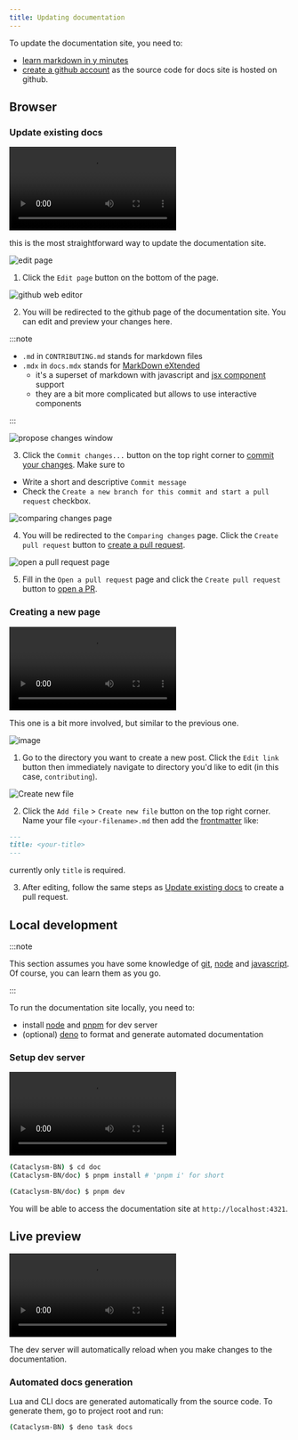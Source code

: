 ```yaml
---
title: Updating documentation
---
```


To update the documentation site, you need to:

- [learn markdown in y minutes](https://learnxinyminutes.com/docs/markdown/)
- [create a github account](https://github.com/join) as the source code for docs site is hosted on
  github.

## Browser

### Update existing docs

<video controls>
  <source src="https://github.com/scarf005/Cataclysm-BN/assets/54838975/b0ba517c-5faf-4f6b-81a1-93b52d8370e7"
  type="video/mp4" />
</video>

this is the most straightforward way to update the documentation site.

![edit page][edit-button]

1. Click the `Edit page` button on the bottom of the page.

[edit-button]: https://github.com/scarf005/Cataclysm-BN/assets/54838975/b31d27d7-f2e5-434b-9541-8bdab85e491e

![github web editor](https://github.com/scarf005/Cataclysm-BN/assets/54838975/eba2738d-5e65-4262-bb3c-354ea75d430a)

2. You will be redirected to the github page of the documentation site. You can edit and preview
   your changes here.

:::note

- `.md` in `CONTRIBUTING.md` stands for markdown files
- `.mdx` in `docs.mdx` stands for [MarkDown eXtended](https://mdxjs.com)
  - it's a superset of markdown with javascript and [jsx component][jsx] support
  - they are a bit more complicated but allows to use interactive components

[jsx]: https://www.typescriptlang.org/docs/handbook/jsx.html

:::

![propose changes window](https://github.com/scarf005/Cataclysm-BN/assets/54838975/d4a06795-1680-4706-a84c-072346bff109)

3. Click the `Commit changes...` button on the top right corner to
   [commit your changes](https://github.com/git-guides/git-commit). Make sure to

- Write a short and descriptive `Commit message`
- Check the `Create a new branch for this commit and start a pull request` checkbox.

![comparing changes page](https://github.com/scarf005/Cataclysm-BN/assets/54838975/3551797e-847b-45fe-8869-8b0b15bfb948)

4. You will be redirected to the `Comparing changes` page. Click the `Create pull request` button to
   [create a pull request](./contributing.md#pull-request-notes).

![open a pull request page](https://github.com/scarf005/Cataclysm-BN/assets/54838975/2a987c19-b165-43c2-a5a2-639f22202926)

5. Fill in the `Open a pull request` page and click the `Create pull request` button to
   [open a PR](./contributing.md#pull-request-notes).

### Creating a new page

<video controls>
  <source src="https://github.com/scarf005/Cataclysm-BN/assets/54838975/29a64b6b-1b1d-4ec2-bbd0-ffd6de277de6"
  type="video/mp4" />
</video>

This one is a bit more involved, but similar to the previous one.

![image](https://github.com/scarf005/Cataclysm-BN/assets/54838975/978568f4-3d76-4d22-bc49-ccc539ea7911)

1. Go to the directory you want to create a new post. Click the `Edit link` button then immediately
   navigate to directory you'd like to edit (in this case, `contributing`).

![Create new file](https://github.com/scarf005/Cataclysm-BN/assets/54838975/209a5dae-a0ec-410c-a523-462b8860aaac)

2. Click the `Add file` > `Create new file` button on the top right corner. Name your file
   `<your-filename>.md` then add the [frontmatter](https://jekyllrb.com/docs/front-matter/) like:

```md
---
title: <your-title>
---
```

currently only `title` is required.

3. After editing, follow the same steps as [Update existing docs](#update-existing-docs) to create a
   pull request.

## Local development

:::note

This section assumes you have some knowledge of [git](https://git-scm.com),
[node](https://nodejs.org/en) and
[javascript](https://developer.mozilla.org/en-US/docs/Web/JavaScript). Of course, you can learn them
as you go.

:::

To run the documentation site locally, you need to:

- install [node](https://nodejs.org/en) and [pnpm](https://pnpm.io) for dev server
- (optional) [deno](https://deno.com) to format and generate automated documentation

### Setup dev server

<video controls>
  <source src="https://github.com/scarf005/Cataclysm-BN/assets/54838975/bb8fc5ba-6110-46c0-bea2-2697e81938ff" type="video/mp4" />
</video>

```sh
(Cataclysm-BN) $ cd doc
(Cataclysm-BN/doc) $ pnpm install # 'pnpm i' for short

(Cataclysm-BN/doc) $ pnpm dev
```

You will be able to access the documentation site at `http://localhost:4321`.

## Live preview

<video controls>
  <source src="https://github.com/scarf005/Cataclysm-BN/assets/54838975/36a5d7fb-4737-45f9-8248-b6b188b1a48c"
  type="video/mp4" />
</video>

The dev server will automatically reload when you make changes to the documentation.

### Automated docs generation

Lua and CLI docs are generated automatically from the source code. To generate them, go to project
root and run:

```sh
(Cataclysm-BN) $ deno task docs
```
